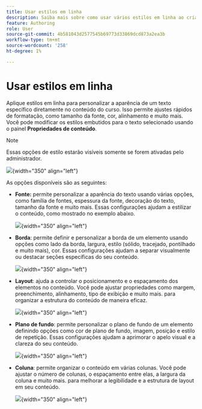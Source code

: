 ```yaml
---
title: Usar estilos em linha
description: Saiba mais sobre como usar vários estilos em linha ao criar conteúdo de aprendizado no conteúdo de aprendizado e treinamento
feature: Authoring
role: User
source-git-commit: 4b581043d2577545b69773d33869dcd873a2ea3b
workflow-type: tm+mt
source-wordcount: '258'
ht-degree: 1%

---
```


# Usar estilos em linha

Aplique estilos em linha para personalizar a aparência de um texto específico diretamente no conteúdo do curso. Isso permite ajustes rápidos de formatação, como tamanho da fonte, cor, alinhamento e muito mais. Você pode modificar os estilos embutidos para o texto selecionado usando o painel **Propriedades de conteúdo**.

>[!NOTE]
>
> Essas opções de estilo estarão visíveis somente se forem ativadas pelo administrador.

![](assets/content-properties-learning-content.png){width="350" align="left"}

As opções disponíveis são as seguintes:

- **Fonte:** permite personalizar a aparência do texto usando várias opções, como família de fontes, espessura da fonte, decoração do texto, tamanho da fonte e muito mais. Essas configurações ajudam a estilizar o conteúdo, como mostrado no exemplo abaixo.

  ![](assets/font-learning-content.png){width="350" align="left"}

- **Borda**: permite definir e personalizar a borda de um elemento usando opções como lado da borda, largura, estilo (sólido, tracejado, pontilhado e muito mais), cor. Essas configurações ajudam a separar visualmente ou destacar seções específicas do seu conteúdo.

  ![](assets/border-learning-content.png){width="350" align="left"}

- **Layout**: ajuda a controlar o posicionamento e o espaçamento dos elementos no conteúdo. Você pode ajustar propriedades como margem, preenchimento, alinhamento, tipo de exibição e muito mais. para organizar a estrutura do conteúdo de maneira eficaz.

  ![](assets/layout-learning-content.png){width="350" align="left"}

- **Plano de fundo**: permite personalizar o plano de fundo de um elemento definindo opções como cor de plano de fundo, imagem, posição e estilo de repetição. Essas configurações ajudam a aprimorar o apelo visual e a clareza do seu conteúdo.

  ![](assets/background-learning-content.png){width="350" align="left"}

- **Coluna**: permite organizar o conteúdo em várias colunas. Você pode ajustar o número de colunas, o espaçamento entre elas, a largura da coluna e muito mais. para melhorar a legibilidade e a estrutura de layout em seu conteúdo.

  ![](assets/column-learning-content.png){width="350" align="left"}